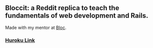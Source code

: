 ## Bloccit: a Reddit replica to teach the fundamentals of web development and Rails.

Made with my mentor at [Bloc](http://bloc.io).

### [Huroku Link](https://bloccit-mjthompsgb.herokuapp.com/)
